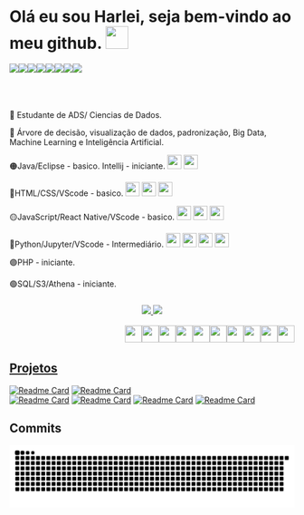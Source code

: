 # Olá eu sou Harlei, seja bem-vindo ao meu github. <img align=""  height="40" width="40" src="https://cdn.jsdelivr.net/gh/devicons/devicon/icons/github/github-original.svg"/>

<div>
    <a href="https://discord.com/channels/950417487000899675/950417487000899677" target="_blank"><img align="left" src="https://img.shields.io/badge/Discord-7289da?style=for-the-badge&logo=discord&logoColor=white"></a>
    <a href="https://www.facebook.com/harlei.aki/" target="_blank"><img align="left" src="https://img.shields.io/badge/Facebook-1877F2?style=for-the-badge&logo=facebook&logoColor=white"></a>
    <a href="https://www.instagram.com/harlei.akira/" target="_blank"><img align="left" src="https://img.shields.io/badge/Instagram-%23E4405F?style=for-the-badge&logo=instagram&logoColor=white" target="_blank"></a>  
    <a href="https://www.linkedin.com/in/harlei-akira-750515224/" target="_blank"><img align="left" src="https://img.shields.io/badge/LinkedIn-%230077B5?style=for-the-badge&logo=linkedin&logoColor=white" target="_blank"></a> 
    <a href = "mailto:harlei.akira@gmail.com"><img align="left" src="https://img.shields.io/badge/Gmail-D14836?style=for-the-badge&logo=gmail&logoColor=red"></a>
    <a href = "mailto:harlei.akira@outlook.com"><img align="left" src="https://img.shields.io/badge/Microsoft_Outlook-0078D4?style=for-the-badge&logo=microsoft-outlook&logoColor=white"></a>
      <a href = "https://expo.dev/accounts/harleiaki/snacks"><img align="left" src="https://img.shields.io/badge/Snack-ffffff?style=for-the-badge&logo=react&logoColor=blue"></a>
          <a href = "https://github.com/harleiaki"><img align="left" src="https://img.shields.io/badge/GitHub-323232?style=for-the-badge&logo=github&logoColor=black"></a>

</div>

</br>
</br>
</br>
</br>

📖 Estudante de ADS/ Ciencias de Dados.

📖 Árvore de decisão, visualização de dados, padronização, Big Data, Machine Learning e Inteligência Artificial.

🟠Java/Eclipse - basico. Intellij - iniciante. <img height="25" width="25" src="https://cdn.jsdelivr.net/gh/devicons/devicon/icons/java/java-original-wordmark.svg" />
                                               <img height="25" width="25" src="https://cdn.jsdelivr.net/gh/devicons/devicon/icons/intellij/intellij-original.svg" />

🔴HTML/CSS/VScode - basico. <img height="25" width="25" src="https://cdn.jsdelivr.net/gh/devicons/devicon/icons/html5/html5-original-wordmark.svg" />
                             <img height="25" width="25" src="https://cdn.jsdelivr.net/gh/devicons/devicon/icons/css3/css3-original-wordmark.svg" />
                             <img height="25" width="25" src="https://cdn.jsdelivr.net/gh/devicons/devicon/icons/vscode/vscode-original.svg">
    
🟡JavaScript/React Native/VScode - basico. <img height="25" width="25" src="https://cdn.jsdelivr.net/gh/devicons/devicon/icons/react/react-original.svg">
                                           <img height="25" width="25" src="https://cdn.jsdelivr.net/gh/devicons/devicon/icons/javascript/javascript-original.svg">
                                           <img height="25" width="25" src="https://cdn.jsdelivr.net/gh/devicons/devicon/icons/vscode/vscode-original.svg">

🔵Python/Jupyter/VScode - Intermediário. <img height="25" width="25" src="https://cdn.jsdelivr.net/gh/devicons/devicon/icons/python/python-original-wordmark.svg">
                                  <img height="25" width="25" src="https://cdn.jsdelivr.net/gh/devicons/devicon/icons/jupyter/jupyter-original-wordmark.svg">
                                  <img height="25" width="25" src="https://cdn.jsdelivr.net/gh/devicons/devicon/icons/numpy/numpy-original.svg">
                                  <img height="25" width="25" src="https://cdn.jsdelivr.net/gh/devicons/devicon/icons/pandas/pandas-original.svg">
                                  
🟣PHP - iniciante.

🟢SQL/S3/Athena - iniciante.

###

<Badge color="secondary" badgeContent={1000} max={999}>
  <MailIcon />
  
<div align="center">
  <a href="https://github.com/harleiaki">
    <img height="200em" src="https://github-readme-stats.vercel.app/api?username=harleiaki&show_icons=true&theme=radical&include_all_commits=true&count_private=true"/>
    <img height="200em" src="https://github-readme-stats.vercel.app/api/top-langs/?username=harleiaki&layout=compact&langs_count=7&theme=tokyonight"/>
     </div>
    

<div style="display: inline_block"><br>
    <img align="right"  height="30" width="30" src="https://cdn.jsdelivr.net/gh/devicons/devicon/icons/javascript/javascript-original.svg">
    <img align="right"  height="30" width="30" src="https://cdn.jsdelivr.net/gh/devicons/devicon/icons/python/python-original-wordmark.svg">
    <img align="right"  height="30" width="30" src="https://cdn.jsdelivr.net/gh/devicons/devicon/icons/react/react-original.svg">
    <img align="right"  height="30" width="30" src="https://cdn.jsdelivr.net/gh/devicons/devicon/icons/vscode/vscode-original.svg">
    <img align="right"  height="30" width="30" src="https://cdn.jsdelivr.net/gh/devicons/devicon/icons/jupyter/jupyter-original-wordmark.svg">
    <img align="right"  height="30" width="30" src="https://cdn.jsdelivr.net/gh/devicons/devicon/icons/numpy/numpy-original.svg">
    <img align="right"  height="30" width="30" src="https://cdn.jsdelivr.net/gh/devicons/devicon/icons/pandas/pandas-original.svg">
    <img align="right"  height="30" width="30" src="https://cdn.jsdelivr.net/gh/devicons/devicon/icons/html5/html5-original-wordmark.svg" />
    <img align="right"  height="30" width="30" src="https://cdn.jsdelivr.net/gh/devicons/devicon/icons/css3/css3-original-wordmark.svg" />
    <img align="right"  height="30" width="30" src="https://cdn.jsdelivr.net/gh/devicons/devicon/icons/java/java-original-wordmark.svg" />
</div>

</br>
</br>

  ## Projetos 
  
[![Readme Card](https://github-readme-stats.vercel.app/api/pin/?username=harleiaki&repo=Certificado-Declaracao-Licenciatura&theme=onedark)](https://github.com/harleiaki/Certificado-Declaracao-Licenciatura)
[![Readme Card](https://github-readme-stats.vercel.app/api/pin/?username=harleiaki&repo=Projeto1-Classificacao-credito&theme=tokyonight)](https://github.com/harleiaki/Projeto1-Classificacao-credito)  
[![Readme Card](https://github-readme-stats.vercel.app/api/pin/?username=harleiaki&repo=Jornada-dev&theme=synthwave)](https://github.com/harleiaki/Jornada-dev)
[![Readme Card](https://github-readme-stats.vercel.app/api/pin/?username=harleiaki&repo=SOS-FILA&theme=dark)](https://github.com/harleiaki/SOS-FILA)
[![Readme Card](https://github-readme-stats.vercel.app/api/pin/?username=harleiaki&repo=app-pet-grupoPI&theme=merko)](https://github.com/harleiaki/app-pet-grupoPI)
[![Readme Card](https://github-readme-stats.vercel.app/api/pin/?username=harleiaki&repo=DataScience---EBAC&theme=gruvbox)](https://github.com/harleiaki/DataScience---EBAC)

## Commits
    
![Snake animation](https://github.com/harleiaki/harleiaki/blob/output/github-contribution-grid-snake.svg)
    

